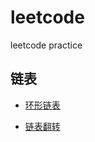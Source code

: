# leetcode
leetcode practice

## 链表

- [环形链表](https://github.com/Scoefield/leetcode/blob/main/solution/link/linkListCycle/README.md)

- [链表翻转](https://github.com/Scoefield/leetcode/blob/main/solution/link/linkRevese/README.md)
